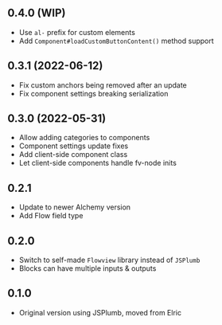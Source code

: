 ## 0.4.0 (WIP)

* Use `al-` prefix for custom elements
* Add `Component#loadCustomButtonContent()` method support

## 0.3.1 (2022-06-12)

* Fix custom anchors being removed after an update
* Fix component settings breaking serialization

## 0.3.0 (2022-05-31)

* Allow adding categories to components
* Component settings update fixes
* Add client-side component class
* Let client-side components handle fv-node inits

## 0.2.1

* Update to newer Alchemy version
* Add Flow field type

## 0.2.0

* Switch to self-made `Flowview` library instead of `JSPlumb`
* Blocks can have multiple inputs & outputs

## 0.1.0

* Original version using JSPlumb, moved from Elric